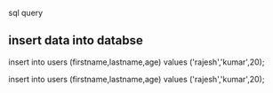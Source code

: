 sql query 

## insert data into databse
 insert into users (firstname,lastname,age) values ('rajesh','kumar',20);

insert into users (firstname,lastname,age) values ('rajesh','kumar',20);

